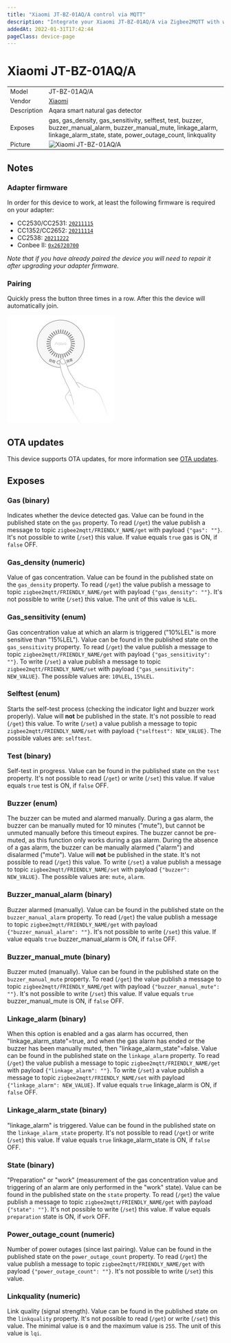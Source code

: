 ```yaml
---
title: "Xiaomi JT-BZ-01AQ/A control via MQTT"
description: "Integrate your Xiaomi JT-BZ-01AQ/A via Zigbee2MQTT with whatever smart home infrastructure you are using without the vendor's bridge or gateway."
addedAt: 2022-01-31T17:42:44
pageClass: device-page
---
```


<!-- !!!! -->
<!-- ATTENTION: This file is auto-generated through docgen! -->
<!-- You can only edit the "Notes"-Section between the two comment lines "Notes BEGIN" and "Notes END". -->
<!-- Do not use h1 or h2 heading within "## Notes"-Section. -->
<!-- !!!! -->

# Xiaomi JT-BZ-01AQ/A

|     |     |
|-----|-----|
| Model | JT-BZ-01AQ/A  |
| Vendor  | [Xiaomi](/supported-devices/#v=Xiaomi)  |
| Description | Aqara smart natural gas detector |
| Exposes | gas, gas_density, gas_sensitivity, selftest, test, buzzer, buzzer_manual_alarm, buzzer_manual_mute, linkage_alarm, linkage_alarm_state, state, power_outage_count, linkquality |
| Picture | ![Xiaomi JT-BZ-01AQ/A](https://www.zigbee2mqtt.io/images/devices/JT-BZ-01AQ-A.jpg) |


<!-- Notes BEGIN: You can edit here. Add "## Notes" headline if not already present. -->
## Notes

### Adapter firmware
In order for this device to work, at least the following firmware is required on your adapter:
- CC2530/CC2531: [`20211115`](https://github.com/Koenkk/Z-Stack-firmware/tree/Z-Stack_Home_1.2_20211115/20211116/coordinator/Z-Stack_Home_1.2/bin)
- CC1352/CC2652: [`20211114`](https://github.com/Koenkk/Z-Stack-firmware/tree/7c5a6da0c41855d42b5e6506e5e3b496be097ba3/coordinator/Z-Stack_3.x.0/bin)
- CC2538: [`20211222`](https://github.com/jethome-ru/zigbee-firmware/tree/master/ti/coordinator/cc2538_cc2592)
- Conbee II: [`0x26720700`]( http://deconz.dresden-elektronik.de/deconz-firmware/deCONZ_ConBeeII_0x26720700.bin.GCF)

*Note that if you have already paired the device you will need to repair it after upgrading your adapter firmware.*

### Pairing
Quickly press the button three times in a row.
After this the device will automatically join.

![JT-BZ-01AQ/A pairing](../images/pairing/JT-BZ-01AQ_A_pairing.jpg)
<!-- Notes END: Do not edit below this line -->

## OTA updates
This device supports OTA updates, for more information see [OTA updates](../guide/usage/ota_updates.md).



## Exposes

### Gas (binary)
Indicates whether the device detected gas.
Value can be found in the published state on the `gas` property.
To read (`/get`) the value publish a message to topic `zigbee2mqtt/FRIENDLY_NAME/get` with payload `{"gas": ""}`.
It's not possible to write (`/set`) this value.
If value equals `true` gas is ON, if `false` OFF.

### Gas_density (numeric)
Value of gas concentration.
Value can be found in the published state on the `gas_density` property.
To read (`/get`) the value publish a message to topic `zigbee2mqtt/FRIENDLY_NAME/get` with payload `{"gas_density": ""}`.
It's not possible to write (`/set`) this value.
The unit of this value is `%LEL`.

### Gas_sensitivity (enum)
Gas concentration value at which an alarm is triggered ("10%LEL" is more sensitive than "15%LEL").
Value can be found in the published state on the `gas_sensitivity` property.
To read (`/get`) the value publish a message to topic `zigbee2mqtt/FRIENDLY_NAME/get` with payload `{"gas_sensitivity": ""}`.
To write (`/set`) a value publish a message to topic `zigbee2mqtt/FRIENDLY_NAME/set` with payload `{"gas_sensitivity": NEW_VALUE}`.
The possible values are: `10%LEL`, `15%LEL`.

### Selftest (enum)
Starts the self-test process (checking the indicator light and buzzer work properly).
Value will **not** be published in the state.
It's not possible to read (`/get`) this value.
To write (`/set`) a value publish a message to topic `zigbee2mqtt/FRIENDLY_NAME/set` with payload `{"selftest": NEW_VALUE}`.
The possible values are: `selftest`.

### Test (binary)
Self-test in progress.
Value can be found in the published state on the `test` property.
It's not possible to read (`/get`) or write (`/set`) this value.
If value equals `true` test is ON, if `false` OFF.

### Buzzer (enum)
The buzzer can be muted and alarmed manually. During a gas alarm, the buzzer can be manually muted for 10 minutes ("mute"), but cannot be unmuted manually before this timeout expires. The buzzer cannot be pre-muted, as this function only works during a gas alarm. During the absence of a gas alarm, the buzzer can be manually alarmed ("alarm") and disalarmed ("mute").
Value will **not** be published in the state.
It's not possible to read (`/get`) this value.
To write (`/set`) a value publish a message to topic `zigbee2mqtt/FRIENDLY_NAME/set` with payload `{"buzzer": NEW_VALUE}`.
The possible values are: `mute`, `alarm`.

### Buzzer_manual_alarm (binary)
Buzzer alarmed (manually).
Value can be found in the published state on the `buzzer_manual_alarm` property.
To read (`/get`) the value publish a message to topic `zigbee2mqtt/FRIENDLY_NAME/get` with payload `{"buzzer_manual_alarm": ""}`.
It's not possible to write (`/set`) this value.
If value equals `true` buzzer_manual_alarm is ON, if `false` OFF.

### Buzzer_manual_mute (binary)
Buzzer muted (manually).
Value can be found in the published state on the `buzzer_manual_mute` property.
To read (`/get`) the value publish a message to topic `zigbee2mqtt/FRIENDLY_NAME/get` with payload `{"buzzer_manual_mute": ""}`.
It's not possible to write (`/set`) this value.
If value equals `true` buzzer_manual_mute is ON, if `false` OFF.

### Linkage_alarm (binary)
When this option is enabled and a gas alarm has occurred, then "linkage_alarm_state"=true, and when the gas alarm has ended or the buzzer has been manually muted, then "linkage_alarm_state"=false.
Value can be found in the published state on the `linkage_alarm` property.
To read (`/get`) the value publish a message to topic `zigbee2mqtt/FRIENDLY_NAME/get` with payload `{"linkage_alarm": ""}`.
To write (`/set`) a value publish a message to topic `zigbee2mqtt/FRIENDLY_NAME/set` with payload `{"linkage_alarm": NEW_VALUE}`.
If value equals `true` linkage_alarm is ON, if `false` OFF.

### Linkage_alarm_state (binary)
"linkage_alarm" is triggered.
Value can be found in the published state on the `linkage_alarm_state` property.
It's not possible to read (`/get`) or write (`/set`) this value.
If value equals `true` linkage_alarm_state is ON, if `false` OFF.

### State (binary)
"Preparation" or "work" (measurement of the gas concentration value and triggering of an alarm are only performed in the "work" state).
Value can be found in the published state on the `state` property.
To read (`/get`) the value publish a message to topic `zigbee2mqtt/FRIENDLY_NAME/get` with payload `{"state": ""}`.
It's not possible to write (`/set`) this value.
If value equals `preparation` state is ON, if `work` OFF.

### Power_outage_count (numeric)
Number of power outages (since last pairing).
Value can be found in the published state on the `power_outage_count` property.
To read (`/get`) the value publish a message to topic `zigbee2mqtt/FRIENDLY_NAME/get` with payload `{"power_outage_count": ""}`.
It's not possible to write (`/set`) this value.

### Linkquality (numeric)
Link quality (signal strength).
Value can be found in the published state on the `linkquality` property.
It's not possible to read (`/get`) or write (`/set`) this value.
The minimal value is `0` and the maximum value is `255`.
The unit of this value is `lqi`.

